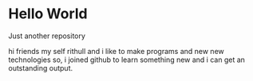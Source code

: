 # Hello World
Just another repository

hi friends my self rithull and i like to make programs and new new technologies so,
i joined github to learn something new and i can get an outstanding output.
